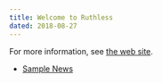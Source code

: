 ```yaml
---
title: Welcome to Ruthless
dated: 2018-08-27
---
```


For more information, see [the web site](https://ruthless.io).

* [Sample News](/news)
